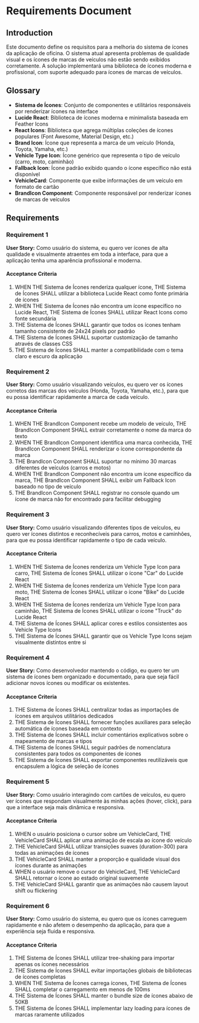 # Requirements Document

## Introduction

Este documento define os requisitos para a melhoria do sistema de ícones da aplicação de oficina. O sistema atual apresenta problemas de qualidade visual e os ícones de marcas de veículos não estão sendo exibidos corretamente. A solução implementará uma biblioteca de ícones moderna e profissional, com suporte adequado para ícones de marcas de veículos.

## Glossary

- **Sistema de Ícones**: Conjunto de componentes e utilitários responsáveis por renderizar ícones na interface
- **Lucide React**: Biblioteca de ícones moderna e minimalista baseada em Feather Icons
- **React Icons**: Biblioteca que agrega múltiplas coleções de ícones populares (Font Awesome, Material Design, etc.)
- **Brand Icon**: Ícone que representa a marca de um veículo (Honda, Toyota, Yamaha, etc.)
- **Vehicle Type Icon**: Ícone genérico que representa o tipo de veículo (carro, moto, caminhão)
- **Fallback Icon**: Ícone padrão exibido quando o ícone específico não está disponível
- **VehicleCard**: Componente que exibe informações de um veículo em formato de cartão
- **BrandIcon Component**: Componente responsável por renderizar ícones de marcas de veículos

## Requirements

### Requirement 1

**User Story:** Como usuário do sistema, eu quero ver ícones de alta qualidade e visualmente atraentes em toda a interface, para que a aplicação tenha uma aparência profissional e moderna.

#### Acceptance Criteria

1. WHEN THE Sistema de Ícones renderiza qualquer ícone, THE Sistema de Ícones SHALL utilizar a biblioteca Lucide React como fonte primária de ícones
2. WHEN THE Sistema de Ícones não encontra um ícone específico no Lucide React, THE Sistema de Ícones SHALL utilizar React Icons como fonte secundária
3. THE Sistema de Ícones SHALL garantir que todos os ícones tenham tamanho consistente de 24x24 pixels por padrão
4. THE Sistema de Ícones SHALL suportar customização de tamanho através de classes CSS
5. THE Sistema de Ícones SHALL manter a compatibilidade com o tema claro e escuro da aplicação

### Requirement 2

**User Story:** Como usuário visualizando veículos, eu quero ver os ícones corretos das marcas dos veículos (Honda, Toyota, Yamaha, etc.), para que eu possa identificar rapidamente a marca de cada veículo.

#### Acceptance Criteria

1. WHEN THE BrandIcon Component recebe um modelo de veículo, THE BrandIcon Component SHALL extrair corretamente o nome da marca do texto
2. WHEN THE BrandIcon Component identifica uma marca conhecida, THE BrandIcon Component SHALL renderizar o ícone correspondente da marca
3. THE BrandIcon Component SHALL suportar no mínimo 30 marcas diferentes de veículos (carros e motos)
4. WHEN THE BrandIcon Component não encontra um ícone específico da marca, THE BrandIcon Component SHALL exibir um Fallback Icon baseado no tipo de veículo
5. THE BrandIcon Component SHALL registrar no console quando um ícone de marca não for encontrado para facilitar debugging

### Requirement 3

**User Story:** Como usuário visualizando diferentes tipos de veículos, eu quero ver ícones distintos e reconhecíveis para carros, motos e caminhões, para que eu possa identificar rapidamente o tipo de cada veículo.

#### Acceptance Criteria

1. WHEN THE Sistema de Ícones renderiza um Vehicle Type Icon para carro, THE Sistema de Ícones SHALL utilizar o ícone "Car" do Lucide React
2. WHEN THE Sistema de Ícones renderiza um Vehicle Type Icon para moto, THE Sistema de Ícones SHALL utilizar o ícone "Bike" do Lucide React
3. WHEN THE Sistema de Ícones renderiza um Vehicle Type Icon para caminhão, THE Sistema de Ícones SHALL utilizar o ícone "Truck" do Lucide React
4. THE Sistema de Ícones SHALL aplicar cores e estilos consistentes aos Vehicle Type Icons
5. THE Sistema de Ícones SHALL garantir que os Vehicle Type Icons sejam visualmente distintos entre si

### Requirement 4

**User Story:** Como desenvolvedor mantendo o código, eu quero ter um sistema de ícones bem organizado e documentado, para que seja fácil adicionar novos ícones ou modificar os existentes.

#### Acceptance Criteria

1. THE Sistema de Ícones SHALL centralizar todas as importações de ícones em arquivos utilitários dedicados
2. THE Sistema de Ícones SHALL fornecer funções auxiliares para seleção automática de ícones baseada em contexto
3. THE Sistema de Ícones SHALL incluir comentários explicativos sobre o mapeamento de marcas e tipos
4. THE Sistema de Ícones SHALL seguir padrões de nomenclatura consistentes para todos os componentes de ícones
5. THE Sistema de Ícones SHALL exportar componentes reutilizáveis que encapsulem a lógica de seleção de ícones

### Requirement 5

**User Story:** Como usuário interagindo com cartões de veículos, eu quero ver ícones que respondam visualmente às minhas ações (hover, click), para que a interface seja mais dinâmica e responsiva.

#### Acceptance Criteria

1. WHEN o usuário posiciona o cursor sobre um VehicleCard, THE VehicleCard SHALL aplicar uma animação de escala ao ícone do veículo
2. THE VehicleCard SHALL utilizar transições suaves (duration-300) para todas as animações de ícones
3. THE VehicleCard SHALL manter a proporção e qualidade visual dos ícones durante as animações
4. WHEN o usuário remove o cursor do VehicleCard, THE VehicleCard SHALL retornar o ícone ao estado original suavemente
5. THE VehicleCard SHALL garantir que as animações não causem layout shift ou flickering

### Requirement 6

**User Story:** Como usuário do sistema, eu quero que os ícones carreguem rapidamente e não afetem o desempenho da aplicação, para que a experiência seja fluida e responsiva.

#### Acceptance Criteria

1. THE Sistema de Ícones SHALL utilizar tree-shaking para importar apenas os ícones necessários
2. THE Sistema de Ícones SHALL evitar importações globais de bibliotecas de ícones completas
3. WHEN THE Sistema de Ícones carrega ícones, THE Sistema de Ícones SHALL completar o carregamento em menos de 100ms
4. THE Sistema de Ícones SHALL manter o bundle size de ícones abaixo de 50KB
5. THE Sistema de Ícones SHALL implementar lazy loading para ícones de marcas raramente utilizados

